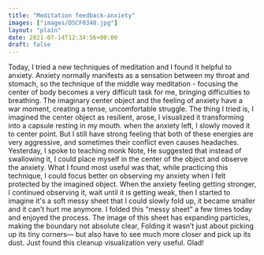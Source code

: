 ```yaml
---
title: "Meditation feedback-anxiety"
images: ["images/DSCF0348.jpg"]
layout: "plain"
date: 2021-07-14T12:34:56+00:00
draft: false
---
```


Today, I tried a new techniques of meditation and I found it helpful to anxiety. Anxiety normally manifests as a sensation between my throat and stomach, so the technique of the middle way meditation - focusing the center of body becomes a very difficult task for me, bringing difficulties to breathing. The imaginary center object and the feeling of anxiety have a war moment, creating a tense, uncomfortable struggle. The thing I tried is, I imagined the center object as resilient, arose, I visualized it transforming into a capsule resting in my mouth. when the anxiety left, I slowly moved it to center point. But I still have strong feeling that both of these energies are very aggressive, and sometimes their conflict even causes headaches.
Yesterday, I spoke to teaching monk Note, He suggested that instead of swallowing it, I could place myself in the center of the object and observe the anxiety.
What I found most useful was that, while practicing this technique, I could focus better on observing my anxiety when I felt protected by the imagined object. When the anxiety feeling getting stronger, I continued observing it, wait until it is getting weak, then I started to imagine it's a soft messy sheet that I could  slowly fold up, it became smaller and it can’t hurt me anymore. 
I folded this “messy sheet” a few times today and enjoyed the process. The image of this sheet has expanding particles, making the boundary not absolute clear, Folding it wasn’t just about picking up its tiny corners— but also have to see much more closer and pick up its dust.  Just found this  cleanup visualization very useful. Glad!
